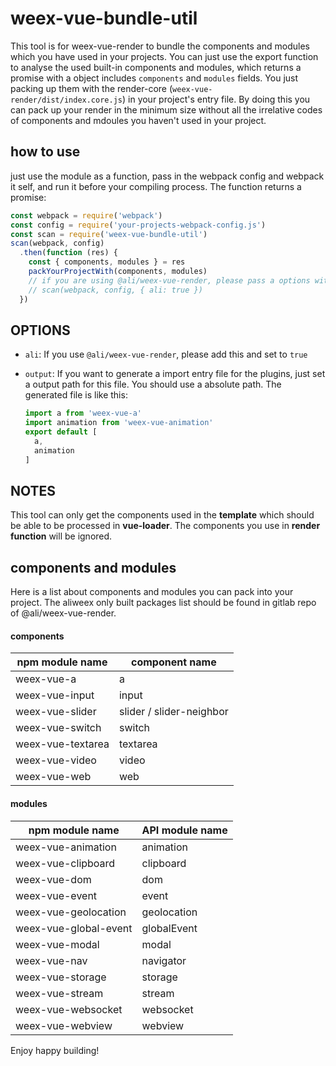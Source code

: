 # weex-vue-bundle-util

This tool is for weex-vue-render to bundle the components and modules which you have used in your projects. You can just use the export function to analyse the used built-in components and modules, which returns a promise with a object includes `components` and `modules` fields. You just packing up them with the render-core (`weex-vue-render/dist/index.core.js`) in your project's entry file. By doing this you can pack up your render in the minimum size without all the irrelative codes of components and mdoules you haven't used in your project.

## how to use

just use the module as a function, pass in the webpack config and webpack it self, and run it before your compiling process. The function returns a promise:

```javascript
const webpack = require('webpack')
const config = require('your-projects-webpack-config.js')
const scan = require('weex-vue-bundle-util')
scan(webpack, config)
  .then(function (res) {
    const { components, modules } = res
    packYourProjectWith(components, modules)
    // if you are using @ali/weex-vue-render, please pass a options with 'ali' set like the codes below.
    // scan(webpack, config, { ali: true })
  })
```

## OPTIONS

* `ali`: If you use `@ali/weex-vue-render`, please add this and set to `true`
* `output`: If you want to generate a import entry file for the plugins, just set a output path for this file. You should use a absolute path. The generated file is like this:

  ```javascript
  import a from 'weex-vue-a'
  import animation from 'weex-vue-animation'
  export default [
    a,
    animation
  ]
  ```

## NOTES

This tool can only get the components used in the **template** which should be able to be processed in **vue-loader**. The components you use in **render function** will be ignored.

## components and modules

Here is a list about components and modules you can pack into your project. The aliweex only built packages list should be found in gitlab repo of @ali/weex-vue-render.

#### components

| npm module name | component name |
| --- | --- |
| weex-vue-a | a |
| weex-vue-input | input |
| weex-vue-slider | slider / slider-neighbor |
| weex-vue-switch | switch |
| weex-vue-textarea | textarea |
| weex-vue-video | video |
| weex-vue-web | web |

#### modules

| npm module name | API module name |
| --- | --- |
| weex-vue-animation | animation |
| weex-vue-clipboard | clipboard |
| weex-vue-dom | dom |
| weex-vue-event | event |
| weex-vue-geolocation | geolocation |
| weex-vue-global-event | globalEvent |
| weex-vue-modal | modal |
| weex-vue-nav | navigator |
| weex-vue-storage | storage |
| weex-vue-stream | stream |
| weex-vue-websocket | websocket |
| weex-vue-webview | webview |

Enjoy happy building!
